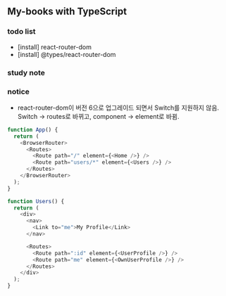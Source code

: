## My-books with TypeScript

### todo list

- [install] react-router-dom
- [install] @types/react-router-dom

### study note

### notice

- react-router-dom이 버전 6으로 업그레이드 되면서 Switch를 지원하지 않음.
  Switch -> routes로 바뀌고, component -> element로 바뀜.

```ts
function App() {
  return (
    <BrowserRouter>
      <Routes>
        <Route path="/" element={<Home />} />
        <Route path="users/*" element={<Users />} />
      </Routes>
    </BrowserRouter>
  );
}

function Users() {
  return (
    <div>
      <nav>
        <Link to="me">My Profile</Link>
      </nav>

      <Routes>
        <Route path=":id" element={<UserProfile />} />
        <Route path="me" element={<OwnUserProfile />} />
      </Routes>
    </div>
  );
}
```
